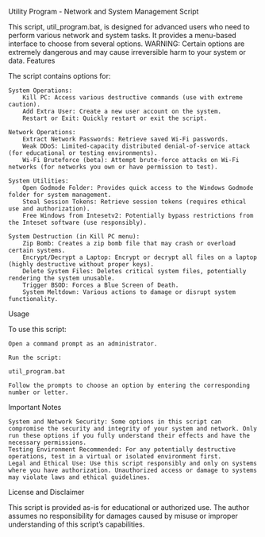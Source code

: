 Utility Program - Network and System Management Script

This script, util_program.bat, is designed for advanced users who need to perform various network and system tasks. It provides a menu-based interface to choose from several options. WARNING: Certain options are extremely dangerous and may cause irreversible harm to your system or data.
Features

The script contains options for:

    System Operations:
        Kill PC: Access various destructive commands (use with extreme caution).
        Add Extra User: Create a new user account on the system.
        Restart or Exit: Quickly restart or exit the script.

    Network Operations:
        Extract Network Passwords: Retrieve saved Wi-Fi passwords.
        Weak DDoS: Limited-capacity distributed denial-of-service attack (for educational or testing environments).
        Wi-Fi Bruteforce (beta): Attempt brute-force attacks on Wi-Fi networks (for networks you own or have permission to test).

    System Utilities:
        Open Godmode Folder: Provides quick access to the Windows Godmode folder for system management.
        Steal Session Tokens: Retrieve session tokens (requires ethical use and authorization).
        Free Windows from Intesetv2: Potentially bypass restrictions from the Inteset software (use responsibly).

    System Destruction (in Kill PC menu):
        Zip Bomb: Creates a zip bomb file that may crash or overload certain systems.
        Encrypt/Decrypt a Laptop: Encrypt or decrypt all files on a laptop (highly destructive without proper keys).
        Delete System Files: Deletes critical system files, potentially rendering the system unusable.
        Trigger BSOD: Forces a Blue Screen of Death.
        System Meltdown: Various actions to damage or disrupt system functionality.

Usage

To use this script:

    Open a command prompt as an administrator.

    Run the script:

    util_program.bat

    Follow the prompts to choose an option by entering the corresponding number or letter.

Important Notes

    System and Network Security: Some options in this script can compromise the security and integrity of your system and network. Only run these options if you fully understand their effects and have the necessary permissions.
    Testing Environment Recommended: For any potentially destructive operations, test in a virtual or isolated environment first.
    Legal and Ethical Use: Use this script responsibly and only on systems where you have authorization. Unauthorized access or damage to systems may violate laws and ethical guidelines.

License and Disclaimer

This script is provided as-is for educational or authorized use. The author assumes no responsibility for damages caused by misuse or improper understanding of this script’s capabilities.
